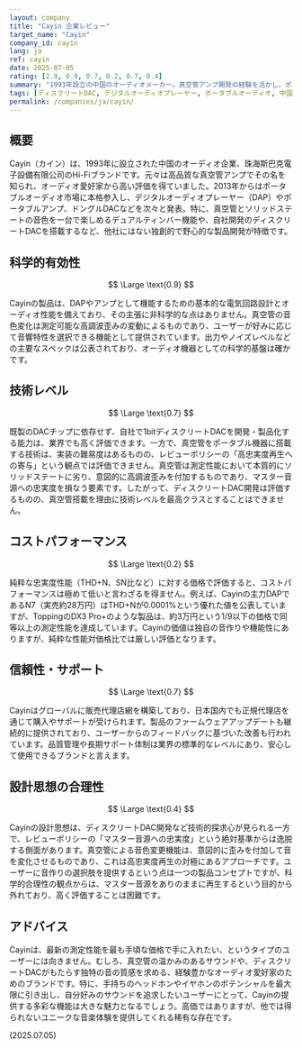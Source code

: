 ```yaml
---
layout: company
title: "Cayin 企業レビュー"
target_name: "Cayin"
company_id: cayin
lang: ja
ref: cayin
date: 2025-07-05
rating: [2.9, 0.9, 0.7, 0.2, 0.7, 0.4]
summary: "1993年設立の中国のオーディオメーカー。真空管アンプ開発の経験を活かし、ポータブルオーディオ市場で存在感を示しています。自社開発のディスクリートDACなど意欲的な製品も見られますが、真空管搭載モデルなど、必ずしもマスター音源への忠実度を最優先しない製品も多く、その設計思想は評価が分かれます。純粋な性能対価格比では、現代の高性能機に対して厳しい立場にあります。"
tags: [ディスクリートDAC, デジタルオーディオプレーヤー, ポータブルオーディオ, 中国, 真空管]
permalink: /companies/ja/cayin/
---
```

## 概要

Cayin（カイン）は、1993年に設立された中国のオーディオ企業、珠海斯巴克電子設備有限公司のHi-Fiブランドです。元々は高品質な真空管アンプでその名を知られ、オーディオ愛好家から高い評価を得ていました。2013年からはポータブルオーディオ市場に本格参入し、デジタルオーディオプレーヤー（DAP）やポータブルアンプ、ドングルDACなどを次々と発表。特に、真空管とソリッドステートの音色を一台で楽しめるデュアルティンバー機能や、自社開発のディスクリートDACを搭載するなど、他社にはない独創的で野心的な製品開発が特徴です。

## 科学的有効性

$$ \Large \text{0.9} $$

Cayinの製品は、DAPやアンプとして機能するための基本的な電気回路設計とオーディオ性能を備えており、その主張に非科学的な点はありません。真空管の音色変化は測定可能な高調波歪みの変動によるものであり、ユーザーが好みに応じて音響特性を選択できる機能として提供されています。出力やノイズレベルなどの主要なスペックは公表されており、オーディオ機器としての科学的基盤は確かです。

## 技術レベル

$$ \Large \text{0.7} $$

既製のDACチップに依存せず、自社で1bitディスクリートDACを開発・製品化する能力は、業界でも高く評価できます。一方で、真空管をポータブル機器に搭載する技術は、実装の難易度はあるものの、レビューポリシーの「高忠実度再生への寄与」という観点では評価できません。真空管は測定性能において本質的にソリッドステートに劣り、意図的に高調波歪みを付加するものであり、マスター音源への忠実度を損なう要素です。したがって、ディスクリートDAC開発は評価するものの、真空管搭載を理由に技術レベルを最高クラスとすることはできません。

## コストパフォーマンス

$$ \Large \text{0.2} $$

純粋な忠実度性能（THD+N、SN比など）に対する価格で評価すると、コストパフォーマンスは極めて低いと言わざるを得ません。例えば、Cayinの主力DAPであるN7（実売約28万円）はTHD+Nが0.0001%という優れた値を公表していますが、ToppingのDX3 Pro+のような製品は、約3万円という1/9以下の価格で同等以上の測定性能を達成しています。Cayinの価値は独自の音作りや機能性にありますが、純粋な性能対価格比では厳しい評価となります。

## 信頼性・サポート

$$ \Large \text{0.7} $$

Cayinはグローバルに販売代理店網を構築しており、日本国内でも正規代理店を通じて購入やサポートが受けられます。製品のファームウェアアップデートも継続的に提供されており、ユーザーからのフィードバックに基づいた改善も行われています。品質管理や長期サポート体制は業界の標準的なレベルにあり、安心して使用できるブランドと言えます。

## 設計思想の合理性

$$ \Large \text{0.4} $$

Cayinの設計思想は、ディスクリートDAC開発など技術的探求心が見られる一方で、レビューポリシーの「マスター音源への忠実度」という絶対基準からは逸脱する側面があります。真空管による音色変更機能は、意図的に歪みを付加して音を変化させるものであり、これは高忠実度再生の対極にあるアプローチです。ユーザーに音作りの選択肢を提供するという点は一つの製品コンセプトですが、科学的合理性の観点からは、マスター音源をありのままに再生するという目的から外れており、高く評価することは困難です。

## アドバイス

Cayinは、最新の測定性能を最も手頃な価格で手に入れたい、というタイプのユーザーには向きません。むしろ、真空管の温かみのあるサウンドや、ディスクリートDACがもたらす独特の音の質感を求める、経験豊かなオーディオ愛好家のためのブランドです。特に、手持ちのヘッドホンやイヤホンのポテンシャルを最大限に引き出し、自分好みのサウンドを追求したいユーザーにとって、Cayinの提供する多彩な機能は大きな魅力となるでしょう。高価ではありますが、他では得られないユニークな音楽体験を提供してくれる稀有な存在です。

(2025.07.05)
